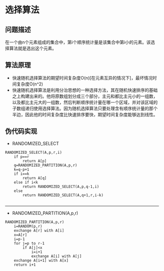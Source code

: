 # 选择算法
## 问题描述
在一个由n个元素组成的集合中，第i个顺序统计量是该集合中第i小的元素。该选择算法就是选出这个元素。
## 算法原理
* 快速随机选择算法的期望时间复杂度O(n)[在元素互异的情况下]，最坏情况时间复杂度O(n^2)
* 快速随机选择算法是利用分治思想的一种选择方法，其在随机快速排序的基础之上构建出来的。他将原数组划分成三个部分，主元和都比主元小的一组数，以及都比主元大的一组数，然后判断顺序统计量在哪一个区域，并对该区域的子数组递归使用选择算法。因为随机选择算法只要处理含有顺序统计量的那个半边，因此他的时间复杂度比快速排序要快，期望时间复杂度能够达到线性。

## 伪代码实现
* RANDOMIZED_SELECT
```
RANDOMIZED_SELECT(A,p,r,i)
	if p==r
		return A[p]
	q=RANDOMIZED_PARTITION(A,p,r)
	k=q-p+1
	if i==k
		return A[q]
	else if i<k
		return RANDOMIZED_SELECT(A,p,q-1,i)
	else
		return RANDOMIZED_SELECT(A,q+1,r,i-k)
	
```
--------------
* RANDOMIZED_PARTITION(A,p,r)
```
RANDOMIZED_PARTITION(A,p,r)
	i=RANDOM(p,r)
	exchange A[r] with A[i]
	x=A[r]
	i=p-1
	for j=p to r-1
		if A[j]<x
			i=i+1
			exchange A[i] with A[j]
	exchange A[i+1] with A[x]
	return i+1
```

